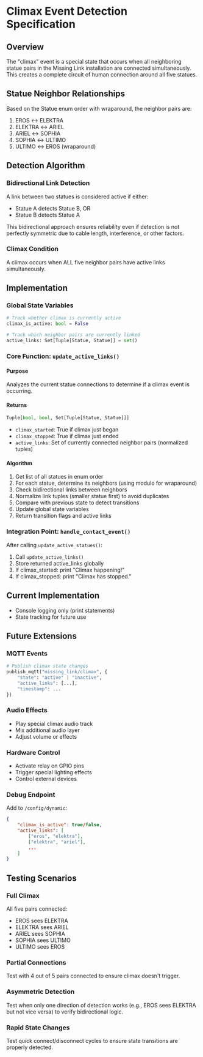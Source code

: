 # Climax Event Detection Specification

## Overview
The "climax" event is a special state that occurs when all neighboring statue pairs in the Missing Link installation are connected simultaneously. This creates a complete circuit of human connection around all five statues.

## Statue Neighbor Relationships
Based on the Statue enum order with wraparound, the neighbor pairs are:
1. EROS ↔ ELEKTRA
2. ELEKTRA ↔ ARIEL
3. ARIEL ↔ SOPHIA
4. SOPHIA ↔ ULTIMO
5. ULTIMO ↔ EROS (wraparound)

## Detection Algorithm

### Bidirectional Link Detection
A link between two statues is considered active if either:
- Statue A detects Statue B, OR
- Statue B detects Statue A

This bidirectional approach ensures reliability even if detection is not perfectly symmetric due to cable length, interference, or other factors.

### Climax Condition
A climax occurs when ALL five neighbor pairs have active links simultaneously.

## Implementation

### Global State Variables
```python
# Track whether climax is currently active
climax_is_active: bool = False

# Track which neighbor pairs are currently linked
active_links: Set[Tuple[Statue, Statue]] = set()
```

### Core Function: `update_active_links()`

#### Purpose
Analyzes the current statue connections to determine if a climax event is occurring.

#### Returns
```python
Tuple[bool, bool, Set[Tuple[Statue, Statue]]]
```
- `climax_started`: True if climax just began
- `climax_stopped`: True if climax just ended
- `active_links`: Set of currently connected neighbor pairs (normalized tuples)

#### Algorithm
1. Get list of all statues in enum order
2. For each statue, determine its neighbors (using modulo for wraparound)
3. Check bidirectional links between neighbors
4. Normalize link tuples (smaller statue first) to avoid duplicates
5. Compare with previous state to detect transitions
6. Update global state variables
7. Return transition flags and active links

### Integration Point: `handle_contact_event()`
After calling `update_active_statues()`:
1. Call `update_active_links()`
2. Store returned active_links globally
3. If climax_started: print "Climax happening!"
4. If climax_stopped: print "Climax has stopped."

## Current Implementation
- Console logging only (print statements)
- State tracking for future use

## Future Extensions

### MQTT Events
```python
# Publish climax state changes
publish_mqtt("missing_link/climax", {
    "state": "active" | "inactive",
    "active_links": [...],
    "timestamp": ...
})
```

### Audio Effects
- Play special climax audio track
- Mix additional audio layer
- Adjust volume or effects

### Hardware Control
- Activate relay on GPIO pins
- Trigger special lighting effects
- Control external devices

### Debug Endpoint
Add to `/config/dynamic`:
```json
{
    "climax_is_active": true/false,
    "active_links": [
        ["eros", "elektra"],
        ["elektra", "ariel"],
        ...
    ]
}
```

## Testing Scenarios

### Full Climax
All five pairs connected:
- EROS sees ELEKTRA
- ELEKTRA sees ARIEL
- ARIEL sees SOPHIA
- SOPHIA sees ULTIMO
- ULTIMO sees EROS

### Partial Connections
Test with 4 out of 5 pairs connected to ensure climax doesn't trigger.

### Asymmetric Detection
Test when only one direction of detection works (e.g., EROS sees ELEKTRA but not vice versa) to verify bidirectional logic.

### Rapid State Changes
Test quick connect/disconnect cycles to ensure state transitions are properly detected.
